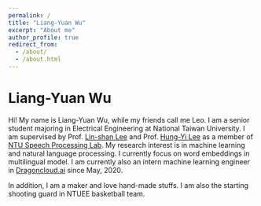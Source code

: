 ```yaml
---
permalink: /
title: "Liang-Yuan Wu"
excerpt: "About me"
author_profile: true
redirect_from: 
  - /about/
  - /about.html
---
```


# Liang-Yuan Wu
Hi! My name is Liang-Yuan Wu, while my friends call me Leo. I am a senior student majoring in Electrical Engineering at National Taiwan University. I am supervised by Prof. [Lin-shan Lee](http://speech.ee.ntu.edu.tw/~tlkagk/) and Prof. [Hung-Yi Lee](http://speech.ee.ntu.edu.tw/previous_version/lslNew.htm) as a member of [NTU Speech Processing Lab](http://speech.ee.ntu.edu.tw/). My research interest is in machine learning and natural language processing. I currently focus on word embeddings in multilingual model. I am currently also an intern machine learning engineer in [Dragoncloud.ai](www.abc123.ai) since May, 2020.

In addition, I am a maker and love hand-made stuffs. I am also the starting shooting guard in NTUEE basketball team.